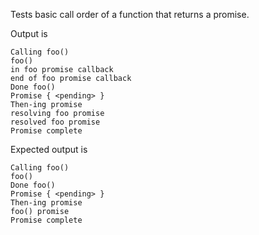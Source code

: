 Tests basic call order of a function that returns a promise.

Output is
```
Calling foo()
foo()
in foo promise callback
end of foo promise callback
Done foo()
Promise { <pending> }
Then-ing promise
resolving foo promise
resolved foo promise
Promise complete
```

Expected output is
<!-- FIXME -->
```
Calling foo()
foo()
Done foo()
Promise { <pending> }
Then-ing promise
foo() promise
Promise complete
```
